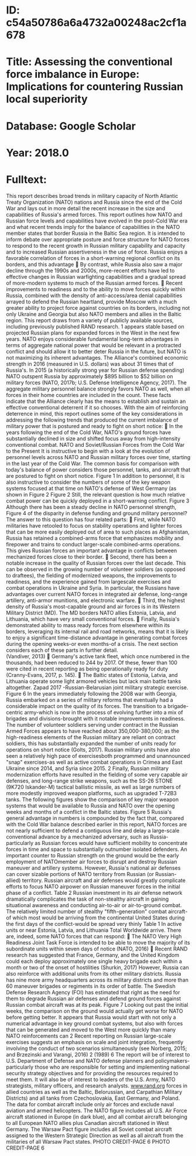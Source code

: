 # ID: c54a50786a6a4732a00248ac2cf1a678
# Title: Assessing the conventional force imbalance in Europe: Implications for countering Russian local superiority
# Database: Google Scholar
# Year: 2018.0
# Fulltext:
This report describes broad trends in military capacity of North Atlantic Treaty Organization (NATO) nations and Russia since the end of the Cold War and lays out in more detail the recent increase in the size and capabilities of Russia's armed forces.
This report outlines how NATO and Russian force levels and capabilities have evolved in the post-Cold War era and what recent trends imply for the balance of capabilities in the NATO member states that border Russia in the Baltic Sea region. It is intended to inform debate over appropriate posture and force structure for NATO forces to respond to the recent growth in Russian military capability and capacity and to increased Russian assertiveness in the use of force.
Russia enjoys a favorable correlation of forces in a short-warning regional conflict on its borders, and this advantage  By contrast, while Russia also saw a major decline through the 1990s and 2000s, more-recent efforts have led to effective changes in Russian warfighting capabilities and a gradual spread of more-modern systems to much of the Russian armed forces.
 Recent improvements to readiness and to the ability to move forces quickly within Russia, combined with the density of anti-access/area denial capabilities arrayed to defend the Russian heartland, provide Moscow with a much greater ability to project force against countries on its borders, including not only Ukraine and Georgia but also NATO members and allies in the Baltic region.
This report draws from a variety of publicly available sources, including previously published RAND research. 1   appears stable based on projected Russian plans for expanded forces in the West in the next few years. NATO enjoys considerable fundamental long-term advantages in terms of aggregate national power that would be relevant in a protracted conflict and should allow it to better deter Russia in the future, but NATO is not maximizing its inherent advantages. The Alliance's combined economic strength in 2016 (measured in U.S. dollars) was about 31 times that of Russia's. In 2015 (a historically strong year for Russian defense spending) NATO outspent Russia by approximately $895 billion to $52 billion on military forces (NATO, 2017b; U.S. Defense Intelligence Agency, 2017). The aggregate military personnel balance strongly favors NATO as well, when all forces in their home countries are included in the count. These facts indicate that the Alliance clearly has the means to establish and sustain an effective conventional deterrent if it so chooses.
With the aim of reinforcing deterrence in mind, this report outlines some of the key considerations in addressing the following trends that produced the current imbalance of military power that is postured and ready to fight on short notice:
 In the years following the end of the Cold War, NATO's ground forces have substantially declined in size and shifted focus away from high-intensity conventional combat. NATO and Soviet/Russian Forces from the Cold War to the Present
It is instructive to begin with a look at the evolution of personnel levels across NATO and Russian military forces over time, starting in the last year of the Cold War. The common basis for comparison with today's balance of power considers those personnel, tanks, and aircraft that are postured to fight on short notice.
Figure 
1
In addition to personnel, it is also instructive to consider the numbers of some of the key weapon systems focused at that time on NATO's defense of West Germany (as shown in Figure 
2
Figure 
2
Still, the relevant question is how much relative combat power can be quickly deployed in a short-warning conflict. Figure 
3
Although there has been a steady decline in NATO personnel strength, Figure 
4
of the disparity in defense funding and ground military personnel? The answer to this question has four related parts:
 First, while NATO militaries have retooled to focus on stability operations and lighter forces that can be more easily deployed out of area to such places as Afghanistan, Russia has retained a combined-arms force that emphasizes mobility and firepower and trains to conduct larger-scale combined-arms operations. This gives Russian forces an important advantage in conflicts between mechanized forces close to their border.
 Second, there has been a notable increase in the quality of Russian forces over the last decade. This can be observed in the growing number of volunteer soldiers (as opposed to draftees), the fielding of modernized weapons, the improvements to readiness, and the experience gained from largescale exercises and combat operations in Ukraine and Syria. In particular, the Russians have advantages over current NATO forces in integrated air defense, long-range artillery, anti-armor munitions, and electronic warfare.
 Third, the highest density of Russia's most-capable ground and air forces is in its Western Military District (MD). The MD borders NATO allies Estonia, Latvia, and Lithuania, which have very small conventional forces.
 Finally, Russia's demonstrated ability to mass ready forces from elsewhere within its borders, leveraging its internal rail and road networks, means that it is likely to enjoy a significant time-distance advantage in generating combat forces during the opening weeks-or even months-of a crisis.
The next section considers each of these parts in further detail.  
(Vandiver, 2013)
 Germany's active tank fleet, which once numbered in the thousands, had been reduced to 244 by 2017. Of these, fewer than 100 were cited in recent reporting as being operationally ready for duty (Cranny-Evans, 2017, p. 145).
 The Baltic states of Estonia, Latvia, and Lithuania operate some light armored vehicles but lack main battle tanks altogether.
Zapad 2017 -Russian-Belarusian joint military strategic exercise.
Figure 
6
In the years immediately following the 2008 war with Georgia, Russia embarked on a series of military reforms that eventually had a considerable impact on the quality of its forces. The transition to a brigade-centric army-which is now in the process of evolving further into a mix of brigades and divisions-brought with it notable improvements in readiness. The number of volunteer soldiers serving under contract in the Russian Armed Forces appears to have reached about 350,000-380,000; as the high-readiness elements of the Russian military are reliant on contract soldiers, this has substantially expanded the number of units ready for operations on short notice (Golts, 2017). Russian military units have also seen a relatively high pace of exercisesboth programmed and unannounced "snap" exercises-as well as active combat operations in Crimea and East Ukraine since 2014, and Syria since 2015. 2 Finally, Russian military modernization efforts have resulted in the fielding of some very capable air defenses, and long-range strike weapons, such as the SS-26 STONE (9K720 Iskander-M) tactical ballistic missile, as well as large numbers of more modestly improved weapon platforms, such as upgraded T-72B3 tanks.
The following figures show the comparison of key major weapon systems that would be available to Russia and NATO over the opening weeks and months of a conflict in the Baltic states. Figure 
5
Russia's general advantage in numbers is compounded by the fact that, compared with the Cold War balance described earlier in this report, NATO forces are not nearly sufficient to defend a contiguous line and delay a large-scale conventional advance by a mechanized adversary, such as Russia-particularly as Russian forces would have sufficient mobility to concentrate forces in time and space to substantially outnumber isolated defenders. An important counter to Russian strength on the ground would be the early employment of NATOmember air forces to disrupt and destroy Russian maneuver and artillery systems. However, Russia's national air defenses can cover sizable portions of NATO territory from Russian (or Russian-allied) territory. Russian aircraft and air defenses would greatly complicate efforts to focus NATO airpower on Russian maneuver forces in the initial phase of a conflict. Table 
2
Russian investment in its air defense network dramatically complicates the task of non-stealthy aircraft in gaining situational awareness and conducting air-to-air or air-to-ground combat. The relatively limited number of stealthy "fifth-generation" combat aircraft-of which most would be arriving from the continental United States during the first days of the conflict-would be spread very thinly
Table 
1
In active units or near Estonia, Latvia, and Lithuania
Total Worldwide arrive. There are, indeed, some NATO forces that can respond:
 The NATO Very High Readiness Joint Task Force is intended to be able to move the majority of its subordinate units within seven days of notice 
(NATO, 2016)
 Recent RAND research has suggested that France, Germany, and the United Kingdom could each deploy approximately one single heavy brigade each within a month or two of the onset of hostilities 
(Shurkin, 2017)
However, Russia can also reinforce with additional units from its other military districts. Russia has nine more army headquarters across its military districts and more than 60 maneuver brigades or regiments in its order of battle. The Swedish Defense Research Agency (FOI) has estimated that right as the need for them to degrade Russian air defenses and defend ground forces against Russian combat aircraft was at its peak. Figure 
7
Looking out past the initial weeks, the comparison on the ground would actually get worse for NATO before getting better. It appears that Russia would start with not only a numerical advantage in key ground combat systems, but also with forces that can be generated and moved to the West more quickly than many NATO reinforcements can  2 Recent reporting on Russian large-scale exercises suggests an emphasis on scale and joint integration, frequently involving the conduct of two scenarios simultaneously (see 
Norberg, 2015;
and Brzezinski and Varangi, 2016)
2
(1989)
6
The report will be of interest to U.S. Department of Defense and NATO defense planners and policymakers-particularly those who are responsible for setting and implementing national security strategy objectives and for providing the resources required to meet them. It will also be of interest to leaders of the U.S. Army, NATO strategists, military officers, and research analysts.
www.rand.org
forces in allied countries as well as the Baltic, Belorussian, and Carpathian Military Districts) and all tanks from Czechoslovakia, East Germany, and Poland. The data for combat aircraft include only air forces and exclude naval aviation and armed helicopters. The NATO figure includes all U.S. Air Force aircraft stationed in Europe (in dark blue), and all combat aircraft belonging to all European NATO allies plus Canadian aircraft stationed in West Germany. The Warsaw Pact figure includes all Soviet combat aircraft assigned to the Western Strategic Direction as well as all aircraft from the militaries of all Warsaw Pact states.
PHOTO CREDIT-PAGE 6
PHOTO CREDIT-PAGE 6